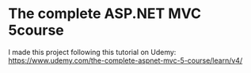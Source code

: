 # The complete ASP.NET MVC 5course

I made this project following this tutorial on Udemy: 
https://www.udemy.com/the-complete-aspnet-mvc-5-course/learn/v4/
